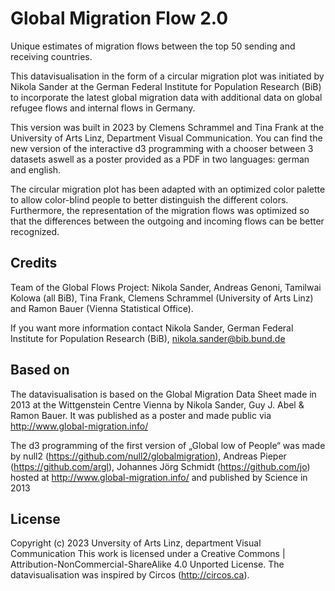 # Global Migration Flow 2.0
Unique estimates of migration flows between the top 50 sending and receiving countries.

This datavisualisation in the form of a circular migration plot was initiated by Nikola Sander at the German Federal Institute for Population Research (BiB) to incorporate the latest global migration data with additional data on global refugee flows and internal flows in Germany.

This version was built in 2023 by Clemens Schrammel and Tina Frank at the University of Arts Linz, Department Visual Communication. 
You can find the new version of the interactive d3 programming with a chooser between 3 datasets aswell as a poster provided as a PDF in two languages: german and english.

The circular migration plot has been adapted with an optimized color palette to allow color-blind people to better distinguish the different colors. Furthermore, the representation of the migration flows was optimized so that the differences between the outgoing and incoming flows can be better recognized.

## Credits
Team of the Global Flows Project: Nikola Sander, Andreas Genoni, Tamilwai Kolowa (all BiB), 
Tina Frank, Clemens Schrammel (University of Arts Linz) and Ramon Bauer (Vienna Statistical Office).

If you want more information contact Nikola Sander, German Federal Institute for Population Research (BiB), nikola.sander@bib.bund.de

## Based on
The datavisualisation is based on the Global Migration Data Sheet made in 2013 at the Wittgenstein Centre Vienna by Nikola Sander, Guy J. Abel & Ramon Bauer. It was published as a poster and made public via http://www.global-migration.info/

The d3 programming of the first version of „Global low of People“ was made by null2 (https://github.com/null2/globalmigration), Andreas Pieper (https://github.com/argl),  Johannes Jörg Schmidt (https://github.com/jo) hosted at http://www.global-migration.info/ and published by Science in 2013

## License
Copyright (c) 2023 Unversity of Arts Linz, department Visual Communication
This work is licensed under a Creative Commons | Attribution-NonCommercial-ShareAlike 4.0 Unported License. The datavisualisation was inspired by Circos (http://circos.ca). 

 